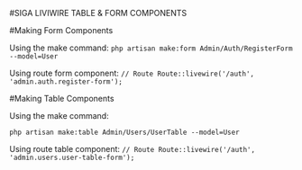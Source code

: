 #SIGA LIVIWIRE TABLE & FORM COMPONENTS

#Making Form Components

Using the make command:
`
php artisan make:form Admin/Auth/RegisterForm --model=User
`

Using route form component:
`
// Route
Route::livewire('/auth', 'admin.auth.register-form');
`

#Making Table Components

Using the make command:

`
php artisan make:table Admin/Users/UserTable --model=User
`

Using route table component:
`
// Route
Route::livewire('/auth', 'admin.users.user-table-form');
`
